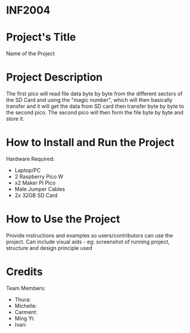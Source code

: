 # INF2004

# Project's Title
Name of the Project

# Project Description
The first pico will read file data byte by byte from the different sectors of the SD Card and using the "magic number", which will then basically transfer and it will get the data from SD card then transfer byte by byte to the second pico.
The second pico will then form the file byte by byte and store it.


# How to Install and Run the Project
Hardware Required:
- Laptop/PC
- 2 Raspberry Pico W
- x2 Maker Pi Pico
- Male Jumper Cables
- 2x 32GB SD Card

# How to Use the Project
Provide instructions and examples so users/contributors can use the project.
Can include visual aids - eg: screenshot of running project, structure and design principle used

# Credits
Team Members:
- Thura: 
- Michelle: 
- Carment: 
- Ming Yi: 
- Ivan: 
